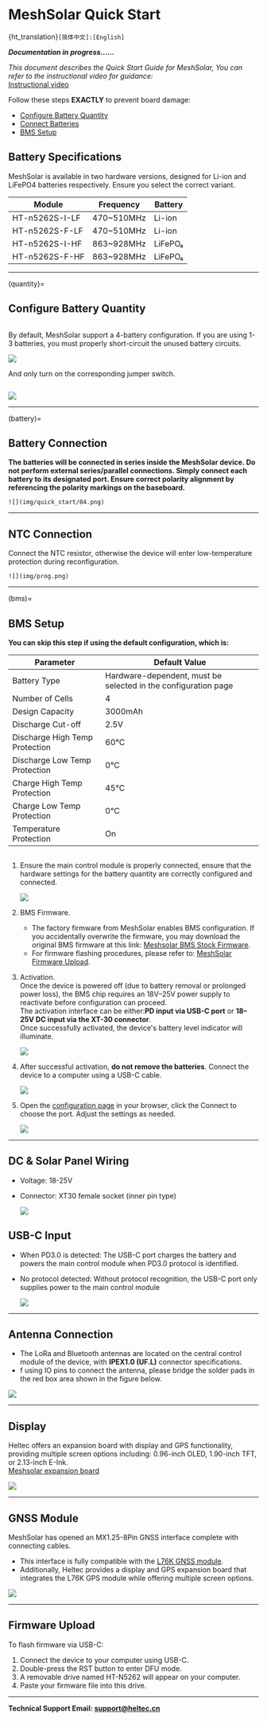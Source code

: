 # MeshSolar Quick Start
{ht_translation}`[简体中文]:[English]`

***Documentation in progress......***

*This document describes the Quick Start Guide for MeshSolar, You can refer to the instructional video for guidance:*<br>
[Instructional video](https://www.youtube.com/watch?v=cDExK5QdVdU)

Follow these steps **EXACTLY** to prevent board damage:
- [Configure Battery Quantity](quantity)
- [Connect Batteries](battery)
- [BMS Setup](bms)

## Battery Specifications
MeshSolar is available in two hardware versions, designed for Li-ion and LiFePO4 batteries respectively. Ensure you select the correct variant.<br>

| Module          | Frequency     | Battery   |
|-----------------|---------------|-----------|
| HT-n5262S-I-LF  | 470~510MHz    | Li-ion    |
| HT-n5262S-F-LF  | 470~510MHz    | Li-ion    |
| HT-n5262S-I-HF  | 863~928MHz    | LiFePO₄   |
| HT-n5262S-F-HF  | 863~928MHz    | LiFePO₄   |

--------------------------------

(quantity)=

## Configure Battery Quantity

``` {warning} When configuring the battery quantity, disconnect both external power and batteries to prevent circuit board damage.
```

By default, MeshSolar support a 4-battery configuration. If you are using 1-3 batteries, you must properly short-circuit the unused battery circuits.

![](img/quick_start/01.jpg) 

And only turn on the corresponding jumper switch. 

``` {note} The switches labeled 1/2/3/4 on the switch correspond to one/two/three/four battery cells, respectively. <strong>This means the switches represent the quantity of batteries, not their serial numbers</strong>. For example, in the factory default setting, if the battery quantity is set to FOUR, switch No.4 is turned ON, while switches No.1/2/3 remain OFF. When using THREE battery cells, turn OFF switches No.1/2/4, and turn ON switch No.3.
```

![](img/quick_start/07.png) 

--------------------------------

(battery)=

## Battery Connection
**The batteries will be connected in series inside the MeshSolar device. Do not perform external series/parallel connections. Simply connect each battery to its designated port. Ensure correct polarity alignment by referencing the polarity markings on the baseboard.**

    ![](img/quick_start/04.png)

--------------------------------

## NTC Connection
Connect the NTC resistor, otherwise the device will enter low-temperature protection during reconfiguration.

    ![](img/prog.png)

----------------------------------

(bms)=

## BMS Setup
**You can skip this step if using the default configuration, which is:**

| Parameter         | Default Value         |
|-------------------|-----------------------|
| Battery Type      | Hardware-dependent, must be selected in the configuration page |
| Number of Cells   | 4 |
| Design Capacity   | 3000mAh |
| Discharge Cut-off | 2.5V |
| Discharge High Temp Protection | 60℃ |
| Discharge Low Temp Protection | 0℃ |
| Charge High Temp Protection | 45℃ |
| Charge Low Temp Protection | 0℃ |
| Temperature Protection | On |

``` {warning} <strong>Before performing this step, ensure that the hardware settings for the battery quantity are correctly configured and connected.</strong>
```

1. Ensure the main control module is properly connected, ensure that the hardware settings for the battery quantity are correctly configured and connected.

    ![](img/quick_start/08.png)

2. BMS Firmware.<br>
    - The factory firmware from MeshSolar enables BMS configuration. If you accidentally overwrite the firmware, you may download the original BMS firmware at this link: [Meshsolar BMS Stock Firmware](https://resource.heltec.cn/download/MeshSolar/firmware/bms). 
    - For firmware flashing procedures, please refer to: [MeshSolar Firmware Upload](https://docs.heltec.org/en/node/meshsolar/quick_start.html#firmware-upload).

3. Activation.<br>
    Once the device is powered off (due to battery removal or prolonged power loss), the BMS chip requires an 18V–25V power supply to reactivate before configuration can proceed.<br>
    The activation interface can be either:**PD input via USB-C port** or **18–25V DC input via the XT-30 connector**.<br>
    Once successfully activated, the device's battery level indicator will illuminate.

    ![](img/quick_start/09.png)

4. After successful activation, **do not remove the batteries**. Connect the device to a computer using a USB-C cable.

    ![](img/quick_start/10.jpg)

5. Open the [configuration page](https://flash.nmiot.net:3333) in your browser, click the Connect to choose the port. Adjust the settings as needed.

    ![](img/quick_start/03.jpg)

--------------------------------------------------

## DC & Solar Panel Wiring
- Voltage: 18-25V
- Connector: XT30 female socket (inner pin type)

    ![](img/quick_start/11.png)

## USB-C Input
- When PD3.0 is detected: The USB-C port charges the battery and powers the main control module when PD3.0 protocol is identified.
- No protocol detected: Without protocol recognition, the USB-C port only supplies power to the main control module

    ![](img/quick_start/12.png)

-----------------------------------

## Antenna Connection
- The LoRa and Bluetooth antennas are located on the central control module of the device, with **IPEX1.0 (UF.L)** connector specifications.
- f using IO pins to connect the antenna, please bridge the solder pads in the red box area shown in the figure below.

![](img/quick_start/06.png)

---------------------------------

## Display
Heltec offers an expansion board with display and GPS functionality, providing multiple screen options including: 0.96-inch OLED, 1.90-inch TFT, or 2.13-inch E-Ink.<br>
[Meshsolar expansion board]()

![](img/prog.png)

----------------------------------

## GNSS Module
MeshSolar has opened an MX1.25-8Pin GNSS interface complete with connecting cables.
- This interface is fully compatible with the [L76K GNSS module]().
- Additionally, Heltec provides a display and GPS expansion board that integrates the L76K GPS module while offering multiple screen options.

![](img/prog.png)

----------------------------------

## Firmware Upload
To flash firmware via USB-C:

1. Connect the device to your computer using USB-C.
2. Double-press the RST button to enter DFU mode.
3. A removable drive named HT-N5262 will appear on your computer.
4. Paste your firmware file into this drive.

----------------------------------

**Technical Support Email: support@heltec.cn**